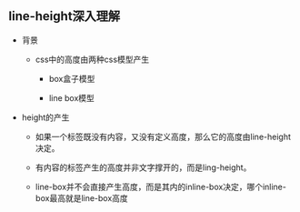 ## line-height深入理解

* 背景

  - css中的高度由两种css模型产生

    + box盒子模型
    
    + line box模型

* height的产生

  - 如果一个标签既没有内容，又没有定义高度，那么它的高度由line-height决定。
  
  - 有内容的标签产生的高度并非文字撑开的，而是ling-height。
  
  - line-box并不会直接产生高度，而是其内的inline-box决定，哪个inline-box最高就是line-box高度
